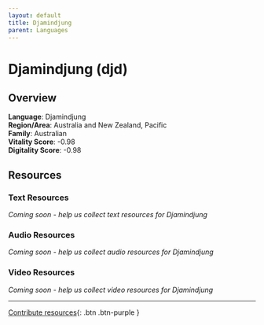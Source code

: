 ```yaml
---
layout: default
title: Djamindjung
parent: Languages
---
```


# Djamindjung (djd)

## Overview

**Language**: Djamindjung  
**Region/Area**: Australia and New Zealand, Pacific  
**Family**: Australian  
**Vitality Score**: -0.98  
**Digitality Score**: -0.98  

## Resources

### Text Resources
*Coming soon - help us collect text resources for Djamindjung*

### Audio Resources
*Coming soon - help us collect audio resources for Djamindjung*

### Video Resources
*Coming soon - help us collect video resources for Djamindjung*

---

[Contribute resources](https://fairtrain.github.io/){: .btn .btn-purple }
